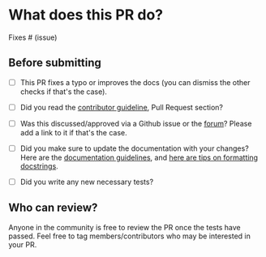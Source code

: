# What does this PR do?

<!--
Congratulations! You've made it this far! You're not quite done yet though.

Once merged, your PR is going to appear in the release notes with the title you set, so make sure it's a great title that fully reflects the extent of your awesome contribution.

Then, please replace this with a description of the change and which issue is fixed (if applicable). Please also include relevant motivation and context. List any dependencies (if any) that are required for this change.

Once you're done, someone will review your PR shortly (see the section "Who can review?" below to tag some potential reviewers). They may suggest changes to make the code even better. If no one reviewed your PR after a week has passed, don't hesitate to post a new comment @-mentioning the same persons---sometimes notifications get lost.
-->

<!-- Remove if not applicable -->

Fixes # (issue)


## Before submitting
- [ ] This PR fixes a typo or improves the docs (you can dismiss the other checks if that's the case).
- [ ] Did you read the [contributor guideline](https://github.com/huggingface/transformers/blob/main/CONTRIBUTING.md#start-contributing-pull-requests),
      Pull Request section?
- [ ] Was this discussed/approved via a Github issue or the [forum](https://discuss.huggingface.co/)? Please add a link
      to it if that's the case.
- [ ] Did you make sure to update the documentation with your changes? Here are the
      [documentation guidelines](https://github.com/huggingface/transformers/tree/main/docs), and
      [here are tips on formatting docstrings](https://github.com/huggingface/transformers/tree/main/docs#writing-source-documentation).
- [ ] Did you write any new necessary tests?


## Who can review?

Anyone in the community is free to review the PR once the tests have passed. Feel free to tag
members/contributors who may be interested in your PR.

<!-- Your PR will be replied to more quickly if you can figure out the right person to tag with @

 If you know how to use git blame, that is the easiest way, otherwise, here is a rough guide of **who to tag**.
 Please tag fewer than 3 people.

Models:

- text models: @ArthurZucker and @younesbelkada
- vision models: @amyeroberts and @NielsRogge
- speech models: @sanchit-gandhi

Library:

- flax: @sanchit-gandhi
- generate: @gante
- pipelines: @Narsil
- tensorflow: @gante and @Rocketknight1
- tokenizers: @ArthurZucker
- trainer: @sgugger

Integrations:

- deepspeed: @stas00
- ray/raytune: @richardliaw, @amogkam

Documentation: @sgugger, @stevhliu and @MKhalusova

HF projects:

- accelerate: [different repo](https://github.com/huggingface/accelerate)
- datasets: [different repo](https://github.com/huggingface/datasets)
- diffusers: [different repo](https://github.com/huggingface/diffusers)
- rust tokenizers: [different repo](https://github.com/huggingface/tokenizers)

Maintained examples (not research project or legacy):

- Flax: @sanchit-gandhi
- PyTorch: @sgugger
- TensorFlow: @Rocketknight1

 -->
